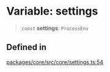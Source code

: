 # Variable: settings

> `const` **settings**: `ProcessEnv`

## Defined in

[packages/core/src/core/settings.ts:54](https://github.com/ai16z/eliza/blob/main/packages/core/src/core/settings.ts#L54)
